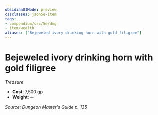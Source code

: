 ```yaml
---
obsidianUIMode: preview
cssclasses: json5e-item
tags:
- compendium/src/5e/dmg
- item/wealth
aliases: ["Bejeweled ivory drinking horn with gold filigree"]
---
```

# Bejeweled ivory drinking horn with gold filigree
*Treasure*  

- **Cost**: 7,500 gp
- **Weight**: ⏤

*Source: Dungeon Master's Guide p. 135*